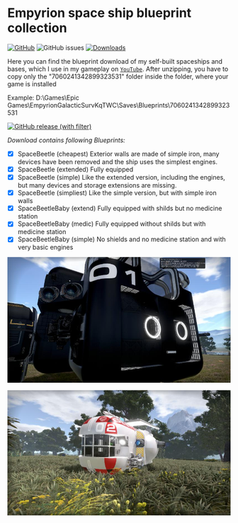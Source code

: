 # Empyrion space ship blueprint collection


[![GitHub](https://img.shields.io/github/license/pixi-lab/Empyrion)](https://github.com/pixi-lab/Empyrion/blob/main/LICENSE) 
![GitHub issues](https://img.shields.io/github/issues/pixi-lab/Empyrion)
[![Downloads](https://img.shields.io/github/v/release/pixi-lab/Empyrion)](https://github.com/pixi-lab/Empyrion/releases/latest) 

Here you can find the blueprint download of my self-built spaceships and bases, which I use in my gameplay on <a href="https://www.youtube.com/@LP.G">`YouTube`</a>. After unzipping, you have to copy only the "7060241342899323531" folder inside the folder, where your game is installed

Example: D:\Games\Epic Games\EmpyrionGalacticSurvKqTWC\Saves\Blueprints\7060241342899323531


[![GitHub release (with filter)](https://img.shields.io/github/downloads/pixi-lab/Empyrion/total?style=for-the-badge&label=download%20Blueprints
)](https://github.com/pixi-lab/Empyrion/releases/latest)

*Download contains following Blueprints:*
- [X] SpaceBeetle (cheapest) Exterior walls are made of simple iron, many devices have been removed and the ship uses the simplest engines.
- [X] SpaceBeetle (extended) Fully equipped
- [X] SpaceBeetle (simple) Like the extended version, including the engines, but many devices and storage extensions are missing.
- [X] SpaceBeetle (simpliest) Like the simple version, but with simple iron walls
- [X] SpaceBeetleBaby (extend) Fully equipped with shilds but no medicine station
- [X] SpaceBeetleBaby (medic) Fully equipped without shilds but with medicine station
- [X] SpaceBeetleBaby (simple) No shields and no medicine station and with very basic engines

![preview](https://github.com/pixi-lab/Empyrion/blob/main/SpaceBeetle%20(extended).jpg)

![preview](https://github.com/pixi-lab/Empyrion/blob/main/SpaceBeetleBaby%20(medic).jpg)
